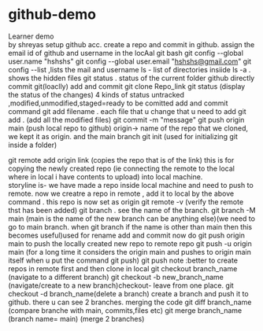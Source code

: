 # github-demo
Learner demo  
by shreyas
setup github acc. create a repo and commit in github. assign the email id of github and username in the locAal git bash
git config --global user.name "hshshs"
git config --global user.email "hshshs@gmail.com"
git config --list ,lists the mail and username
ls - list of directories insiide
ls -a . shows the hidden files
git status . status of the current folder
github directly commit 
git(loaclly) add and commit
git clone Repo_link
git status (display the status of the changes)
4 kinds of status untracked ,modified,unmodified,staged=ready to be comitted
add and commit command
git add filename . each file that u change that u need to add
git add . (add all the modified files)
git commit -m "message"
git push origin main (push local repo to github) origin-> name of the repo that we cloned, we kept it as origin. and the main branch
git init (used for initializing git inside a folder)

git remote add origin link (copies the repo that is of the link) this is for copying the newly created repo (ie connecting the remote to the local 
where in local i have contents to upload) into local machine.  
storyline is- we have made a repo inside local machine and need to push to remote. now we creatre a repo in remote , add it to local by the 
above command . this repo is now set as origin
git remote -v (verify the remote thst has been added)
git branch . see the name of the branch.
git branch -M main (main is the name of the new branch can be anything else)(we need to go to main branch. when git branch if the name is other than main then this becomes useful)used for rename
add and commit
now do git push origin main to push the locally created new repo to remote repo
git push -u origin main (for a long time it considers the origin main and pushes to origin main itself when u put the command git push)
git push
note :better to create repos in remote first and then clone in local
git checkout branch_name (navigate to a different branch)
git checkout -b new_branch_name (navigate/create to a new branch)checkout- leave from one place.
git checkout -d branch_name(delete a branch)
create a branch and push it to github. there u can see 2 branches.
 merging the code
 git diff branch_name (compare branche with main, commits,files etc)
 git merge branch_name (branch name= main) (merge 2 branches)